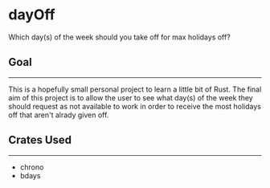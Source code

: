 # dayOff
Which day(s) of the week should you take off for max holidays off?
## Goal
---
This is a hopefully small personal project to learn a little bit of Rust. The final aim of this project is to allow the user to see what day(s) of the week they should request as not available to work in order to receive the most holidays off that aren't alrady given off.
## Crates Used
---
* chrono
* bdays